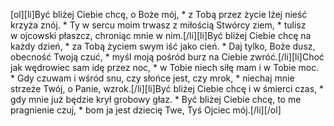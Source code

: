 [ol][li]Być bliżej Ciebie chcę, o Boże mój, * z Tobą przez życie lżej nieść krzyża znój. * Ty w sercu moim trwasz z miłością Stwórcy ziem, * tulisz w ojcowski płaszcz, chroniąc mnie w nim.[/li][li]Być bliżej Ciebie chcę na każdy dzień, * za Tobą życiem swym iść jako cień. * Daj tylko, Boże dusz, obecność Twoją czuć, * myśl moją pośród burz na Ciebie zwróć.[/li][li]Choć jak wędrowiec sam idę przez noc, * w Tobie niech siłę mam i w Tobie moc. * Gdy czuwam i wśród snu, czy słońce jest, czy mrok, * niechaj mnie strzeże Twój, o Panie, wzrok.[/li][li]Być bliżej Ciebie chcę i w śmierci czas, * gdy mnie już będzie krył grobowy głaz. * Być bliżej Ciebie chcę, to me pragnienie czuj, * bom ja jest dziecię Twe, Tyś Ojciec mój.[/li][/ol]
